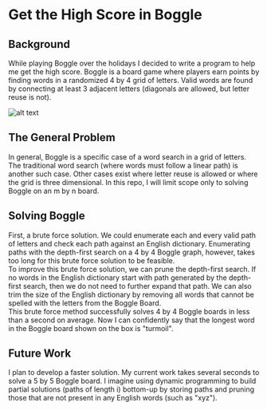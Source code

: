 # Get the High Score in Boggle

## Background
While playing Boggle over the holidays I decided to write a program to help me get the high score. Boggle is a board game where players earn points by finding words in a randomized 4 by 4 grid of letters. Valid words are found by connecting at least 3 adjacent letters (diagonals are allowed, but letter reuse is not).  

![alt text](https://github.com/thoelze1/boggle/boggle.jpg "Boggle Board Game")

## The General Problem
In general, Boggle is a specific case of a word search in a grid of letters. The traditional word search (where words must follow a linear path) is another such case. Other cases exist where letter reuse is allowed or where the grid is three dimensional. In this repo, I will limit scope only to solving Boggle on an m by n board.

## Solving Boggle
First, a brute force solution. We could enumerate each and every valid path of letters and check each path against an English dictionary. Enumerating paths with the depth-first search on a 4 by 4 Boggle graph, however, takes too long for this brute force solution to be feasible.  
To improve this brute force solution, we can prune the depth-first search. If no words in the English dictionary start with path generated by the depth-first search, then we do not need to further expand that path. We can also trim the size of the English dictionary by removing all words that cannot be spelled with the letters from the Boggle Board.  
This brute force method successfully solves 4 by 4 Boggle boards in less than a second on average. Now I can confidently say that the longest word in the Boggle board shown on the box is "turmoil".

## Future Work
I plan to develop a faster solution. My current work takes several seconds to solve a 5 by 5 Boggle board. I imagine using dynamic programming to build partial solutions (paths of length i) bottom-up by storing paths and pruning those that are not present in any English words (such as "xyz").
